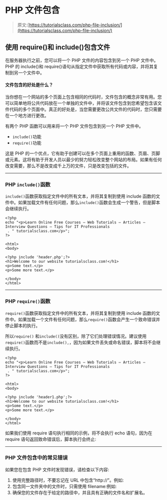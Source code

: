 # PHP 文件包含

> 原文:[https://tutorialsclass.com/php-file-inclusion/](https://tutorialsclass.com/php-file-inclusion/)

## 使用 require()和 include()包含文件

在服务器执行之前，您可以将一个 PHP 文件的内容包含到另一个 PHP 文件中。PHP 的 include()和 require()语句从指定文件中获取所有代码或内容，并将其复制到另一个文件中。

#### 文件包含的好处是什么？

当你想在一个网站的多个页面上包含相同的代码时，文件包含的概念非常有用。您可以简单地将公共代码放在一个单独的文件中，并将该文件包含到您希望包含该文件代码的多个页面中。真正的好处是，当您需要更改公共文件的代码时，您只需要在一个地方进行更改。

有两个 PHP 函数可以用来将一个 PHP 文件包含到另一个 PHP 文件中。

*   `include()`功能
*   `require()`功能

这是 PHP 的一个优点，它有助于创建可以在多个页面上重用的函数、页眉、页脚或元素。这将有助于开发人员以最少的努力轻松改变整个网站的布局。如果有任何改变需要，那么不是改变成千上万的文件，只是改变包括的文件。

* * *

### PHP `include()`函数

`include()`函数获取指定文件中的所有文本，并将其复制到使用 include 函数的文件中。如果加载文件有任何问题，那么`include()`函数会生成一个警告，但是脚本会继续执行。

```
<?php
echo "<p>Learn Online Free Courses – Web Tutorials – Articles – Interview Questions – Tips for IT Professionals
 . " tutorialsclass.com</p>";
?>
```

```
<html>
<body>

<?php include 'header.php';?>
<h1>Welcome to our website tutorialsclass.com!</h1>
<p>Some text.</p>
<p>Some more text.</p>

</body>
</html>
```

* * *

### PHP `require()`函数

`require()`函数获取指定文件中的所有文本，并将其复制到使用 include 函数的文件中。如果加载一个文件有任何问题，那么`require()`函数会产生一个致命错误并停止脚本的执行。

所以`require()` 和`include()`没有区别，除了它们处理错误情况。建议使用`require()`函数而不是`include(),`，因为如果文件丢失或命名错误，脚本将不会继续执行。

```
<?php
echo "<p>Learn Online Free Courses – Web Tutorials – Articles – Interview Questions – Tips for IT Professionals
 . " tutorialsclass.com</p>";
?>
```

```
<html>
<body>

<?php include 'header1.php';?>
<h1>Welcome to our website tutorialsclass.com!</h1>
<p>Some text.</p>
<p>Some more text.</p>

</body>
</html>
```

如果我们使用 require 语句执行相同的示例，将不会执行 echo 语句，因为在 require 语句返回致命错误后，脚本执行会终止:

* * *

### PHP 文件包含中的常见错误

如果您在包含 PHP 文件时发现错误，请检查以下内容:

1.  使用完整路径时，不要忘记在 URL 中包含“http://”。例如:
2.  包含同一文件夹中的文件时，只需使用 filename:例如:
3.  确保您的文件存在于给定的路径中，并且具有正确的文件名和扩展名。